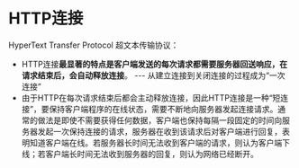 # HTTP连接

HyperText Transfer Protocol 超文本传输协议：
* HTTP连接**最显著的特点是客户端发送的每次请求都需要服务器回送响应，在请求结束后，会自动释放连接**。 --- 从建立连接到关闭连接的过程成为“一次连接”
* 由于HTTP在每次请求结束后都会主动释放连接，因此HTTP连接是一种“短连接”，要保持客户端程序的在线状态，需要不断地向服务器发起连接请求。通常的做法是即使不需要获得任何数据，客户端也保持每隔一段固定的时间向服务器发起一次保持连接的请求，服务器在收到该请求后对客户端进行回复，表明知道客户端在线。若服务器长时间无法收到客户端的请求，则认为客户端下线；若客户端长时间无法收到服务器的回复，则认为网络已经断开。